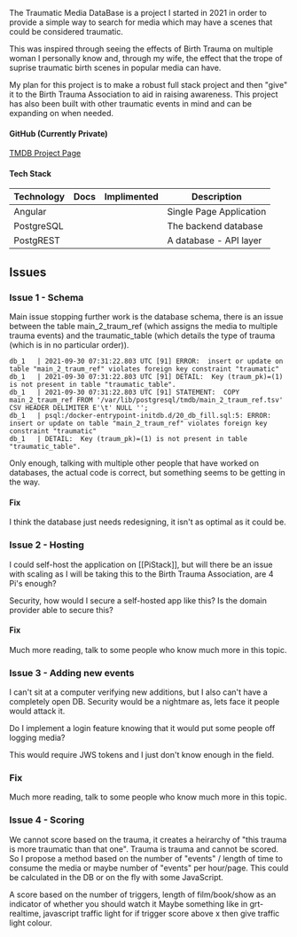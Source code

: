 The Traumatic Media DataBase is a project I started in 2021 in order to provide a simple way to search for media which may have a scenes that could be considered traumatic. 

This was inspired through seeing the effects of Birth Trauma on multiple woman I personally know and, through my wife, the effect that the trope of suprise traumatic birth scenes in popular media 
can have.

My plan for this project is to make a robust full stack project and then "give" it to the Birth Trauma Association to aid in raising awareness. This project has also been built with other traumatic events in mind and can be expanding on when needed.

#### GitHub (Currently Private)
[TMDB Project Page](https://github.com/DLBPointon/tmdb_project)

#### Tech Stack
| Technology | Docs | Implimented | Description | 
|--|--|--|--|
| Angular |  |  | Single Page Application |
| PostgreSQL |  |  | The backend database |
| PostgREST |  |  | A database - API layer |

## Issues

### Issue 1 - Schema
Main issue stopping further work is the database schema, there is an issue between the table main_2_traum_ref (which assigns the media to multiple trauma events) and the traumatic_table (which details the type of trauma (which is in no particular order)).

```
db_1   | 2021-09-30 07:31:22.803 UTC [91] ERROR:  insert or update on table "main_2_traum_ref" violates foreign key constraint "traumatic"
db_1   | 2021-09-30 07:31:22.803 UTC [91] DETAIL:  Key (traum_pk)=(1) is not present in table "traumatic_table".
db_1   | 2021-09-30 07:31:22.803 UTC [91] STATEMENT:  COPY main_2_traum_ref FROM '/var/lib/postgresql/tmdb/main_2_traum_ref.tsv' CSV HEADER DELIMITER E'\t' NULL '';
db_1   | psql:/docker-entrypoint-initdb.d/20_db_fill.sql:5: ERROR:  insert or update on table "main_2_traum_ref" violates foreign key constraint "traumatic"
db_1   | DETAIL:  Key (traum_pk)=(1) is not present in table "traumatic_table".
```

Only enough, talking with multiple other people that have worked on databases, the actual code is correct, but something seems to be getting in the way.

#### Fix
I think the database just needs redesigning, it isn't as optimal as it could be.

### Issue 2 - Hosting

I could self-host the application on [[PiStack]], but will there be an issue with scaling as I will be taking this to the Birth Trauma Association, are 4 Pi's enough? 

Security, how would I secure a self-hosted app like this? Is the domain provider able to secure this?

#### Fix
Much more reading, talk to some people who know much more in this topic.

### Issue 3 - Adding new events

I can't sit at a computer verifying new additions, but I also can't have a completely open DB. Security would be a nightmare as, lets face it people would attack it. 

Do I implement a login feature knowing that it would put some people off logging media?

This would require JWS tokens and I just don't know enough in the field.

### Fix 
Much more reading, talk to some people who know much more in this topic.

### Issue 4 - Scoring
We cannot score based on the trauma, it creates a heirarchy of "this trauma is more traumatic than that one". Trauma is trauma and cannot be scored. So I propose a method based on the number of "events" / length of time to consume the media or maybe number of "events" per hour/page. This could be calculated in the DB or on the fly with some JavaScript.

A score based on the number of triggers, length of film/book/show as an indicator of whether you should watch it Maybe something like in grt-realtime, javascript traffic light for if trigger score above x then give traffic light colour.